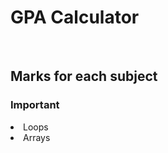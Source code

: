 <h1> GPA Calculator </h1> <br/>
<h2>
Marks for each subject <br/>
</h2>
<h3>
Important <br/>
</h3>
  <li>
  Loops
</li>

<li>
  Arrays
</li>
